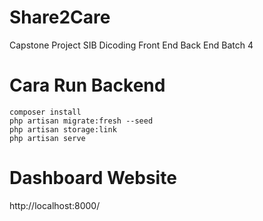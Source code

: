 # Share2Care

Capstone Project SIB Dicoding Front End Back End Batch 4

# Cara Run Backend

```
composer install
php artisan migrate:fresh --seed
php artisan storage:link
php artisan serve
```

# Dashboard Website

http://localhost:8000/
